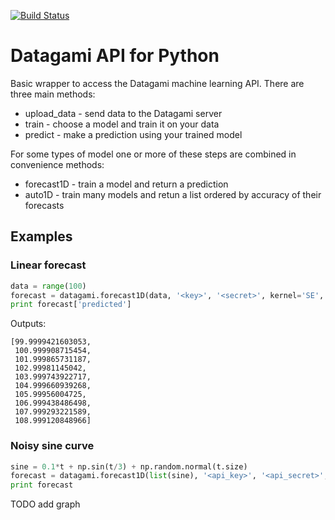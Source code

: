 [![Build Status](https://travis-ci.org/datagami/datagami-python.svg?branch=master)](https://travis-ci.org/datagami/datagami-python)

Datagami API for Python
=======================

Basic wrapper to access the Datagami machine learning API.  There are three main methods:

*  upload_data - send data to the Datagami server
*  train - choose a model and train it on your data
*  predict - make a prediction using your trained model

For some types of model one or more of these steps are combined in convenience methods:

* forecast1D - train a model and return a prediction
* auto1D - train many models and retun a list ordered by accuracy of their forecasts 

## Examples

### Linear forecast

```python
data = range(100)
forecast = datagami.forecast1D(data, '<key>', '<secret>', kernel='SE', steps_ahead=10)
print forecast['predicted']
```

Outputs:

```
[99.9999421603053,
 100.999908715454,
 101.999865731187,
 102.99981145042,
 103.999743922717,
 104.999660939268,
 105.99956004725,
 106.999438486498,
 107.999293221589,
 108.999120848966]
```

### Noisy sine curve

```python
sine = 0.1*t + np.sin(t/3) + np.random.normal(t.size)
forecast = datagami.forecast1D(list(sine), '<api_key>', '<api_secret>', kernel='SE', steps_ahead=10)
print forecast
```

TODO add graph